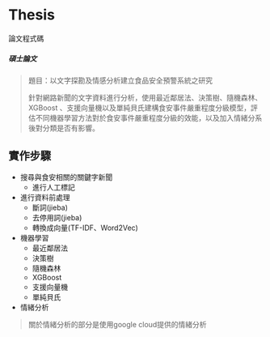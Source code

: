 # Thesis
論文程式碼
##### 碩士論文

> 題目：以文字探勘及情感分析建立食品安全預警系統之研究
>
> 針對網路新聞的文字資料進行分析，使用最近鄰居法、決策樹、隨機森林、 XGBoost 、支援向量機以及單純貝氏建構食安事件嚴重程度分級模型，評估不同機器學習方法對於食安事件嚴重程度分級的效能，以及加入情緒分系後對分類是否有影響。

## 實作步驟
- 搜尋與食安相關的關鍵字新聞
    - 進行人工標記
- 進行資料前處理 
    - 斷詞(jieba)
    - 去停用詞(jieba)
    - 轉換成向量(TF-IDF、Word2Vec)
- 機器學習
    - 最近鄰居法
    - 決策樹
    - 隨機森林
    - XGBoost
    - 支援向量機
    - 單純貝氏
- 情緒分析
> 關於情緒分析的部分是使用google cloud提供的情緒分析
